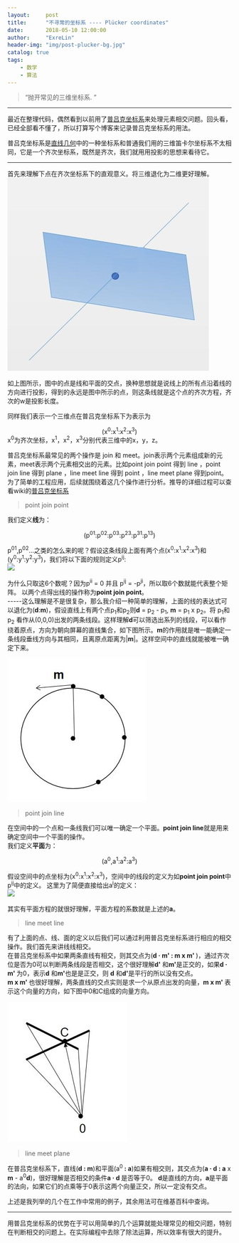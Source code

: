 ```yaml
---
layout:     post
title:      "不寻常的坐标系 ---- Plücker coordinates"
date:       2018-05-10 12:00:00
author:     "ExreLin"
header-img: "img/post-plucker-bg.jpg"
catalog: true
tags:
    - 数学 
    - 算法
---
```


> “抛开常见的三维坐标系. ”

---

最近在整理代码，偶然看到以前用了[普吕克坐标系](https://en.wikipedia.org/wiki/Plücker_coordinates)来处理元素相交问题。回头看，已经全部看不懂了，所以打算写个博客来记录普吕克坐标系的用法。

普吕克坐标系是[直线几何](https://baike.baidu.com/item/直线几何/3832387?fr=aladdin)中的一种坐标系和普通我们用的三维笛卡尔坐标系不太相同，它是一个齐次坐标系，既然是齐次，我们就用用投影的思想来看待它。

---

首先来理解下点在齐次坐标系下的直观意义。将三维退化为二维更好理解。<br>
![](/img/in-post/plucker/post-plucker-point.jpg)<br>

如上图所示，图中的点是线和平面的交点，换种思想就是说线上的所有点沿着线的方向进行投影，得到的永远是图中所示的点，则这条线就是这个点的齐次方程，齐次的w是投影长度。

同样我们表示一个三维点在普吕克坐标系下为表示为<center>(x<sup>0</sup>:x<sup>1</sup>:x<sup>2</sup>:x<sup>3</sup>)</center>
x<sup>0</sup>为齐次坐标，x<sup>1</sup>，x<sup>2</sup>，x<sup>3</sup>分别代表三维中的x，y，z。

普吕克坐标系最常见的两个操作是 join 和 meet。join表示两个元素组成新的元素，meet表示两个元素相交出的元素。比如point join point 得到 line ，point join line 得到 plane ，line meet line 得到 point ，line  meet plane 得到point。为了简单的工程应用，后续就围绕着这几个操作进行分析。推导的详细过程可以查看wiki的[普吕克坐标系](https://en.wikipedia.org/wiki/Plücker_coordinates)

>point join point

我们定义<b>线</b>为：<br>
<center>(p<sup>01</sup>:p<sup>02</sup>:p<sup>03</sup>:p<sup>23</sup>:p<sup>31</sup>:p<sup>13</sup>)</center>

p<sup>01</sup>,p<sup>02</sup>...之类的怎么来的呢？假设这条线段上面有两个点(x<sup>0</sup>:x<sup>1</sup>:x<sup>2</sup>:x<sup>3</sup>)和(y<sup>0</sup>:y<sup>1</sup>:y<sup>2</sup>:y<sup>3</sup>)，我们将以下面的规则定义p<sup>ij</sup>:<br>
![](http://latex.codecogs.com/gif.latex?\\p_{ij}=\begin{vmatrix}x_{i}&y_{i}\\x_{j}&y_{j}\end{vmatrix}=x_{i}y_{j}-x_{j}y_{i})<br>

为什么只取这6个数呢？因为p<sup>ii</sup> = 0 并且 p<sup>ij</sup> = -p<sup>ji</sup>，所以取6个数就能代表整个矩阵。
以两个点得出线的操作称为<b>point join point</b>。<br>
-----这么理解是不是很复杂，那么我介绍一种简单的理解，上面的线的表达式可以退化为(<b>d</b>:<b>m</b>)，假设直线上有两个点p<sub>1</sub>和p<sub>2</sub>则<b>d</b> = p<sub>2</sub> - p<sub>1</sub>, <b>m</b> =  p<sub>1</sub> x p<sub>2</sub>。将 p<sub>1</sub>和p<sub>2</sub> 看作从(0,0,0)出发的两条线段。这样理解<b>d</b>可以筛选出系列的线段，可以看作绕着原点，方向为朝向屏幕的直线集合，如下图所示。<b>m</b>的作用就是唯一能确定一条线段垂线方向与其相同，且离原点距离为|<b>m</b>|。这样空间中的直线就能被唯一确定下来。<br>

![](/img/in-post/plucker/line.jpg)<br>

>point join line 

在空间中的一个点和一条线我们可以唯一确定一个平面。<b>point join line</b>就是用来确定空间中一个平面的操作。<br>
我们定义<b>平面</b>为：<br>
<center>(a<sup>0</sup>,a<sup>1</sup>:a<sup>2</sup>:a<sup>3</sup>)</center>

假设空间中的点坐标为(x<sup>0</sup>:x<sup>1</sup>:x<sup>2</sup>:x<sup>3</sup>)，空间中的线段的定义为如<b>point join point</b>中p<sup>ij</sup>中的定义。
这里为了简便直接给出a<sup>i</sup>的定义：<br>
![](http://latex.codecogs.com/gif.latex?\\\sum\limits_{i=0}^{3}p^{ij}x_{i},\hspace{1cm}j=0,1,2,3)<br>

其实有平面方程的就很好理解，平面方程的系数就是上述的<b>a</b>。

>line meet line

有了上面的点、线、面的定义以后我们可以通过利用普吕克坐标系进行相应的相交操作。我们首先来讲线线相交。<br>
在普吕克坐标系中如果两条直线有相交，则其交点为(<b>d · m' : m x m' </b>)，通过齐次位是否为0可以判断两条线段是否相交，这个很好理解<b>d'</b> 和<b>m'</b>是正交的，如果<b>d · m' </b> 为0，表示<b>d</b> 和<b>m'</b>也是是正交，则 <b>d</b> 和<b>d'</b>是平行的所以没有交点。<br>
<b>m x m' </b>也很好理解，两条直线的交点实则是求一个从原点出发的向量，<b>m x m' </b>表示这个向量的方向，如下图中0和C组成的向量方向。<br>

![](/img/in-post/plucker/line-line-meet.jpg)<br>

>line meet plane

在普吕克坐标系下，直线(<b>d : m</b>)和平面(a<sup>0</sup><b> : a</b>)如果有相交则，其交点为(<b>a · d : a</b> x <b>m</b> - a<sup>0</sup><b>d</b>)，很好理解是否相交的条件<b>a · d </b>是否等于0。 <b>d</b>是直线的方向，<b>a</b>是平面的法向，如果它们的点乘等于0表示这两个向量正交，所以一定没有交点。<br>

上述是我列举的几个在工作中常用的例子，其余用法可在维基百科中查询。

---

用普吕克坐标系的优势在于可以用简单的几个运算就能处理常见的相交问题，特别在判断相交的问题上。在实际编程中去除了除法运算，所以效率有很大的提升。




